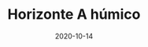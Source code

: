 ---
title: Horizonte A húmico
linktitle: A húmico
toc: true
type: docs
date: "2020-10-14"
draft: false
menu:
  horizon:
    parent: Superficiais
    weight: 3

# Prev/next pager order (if `docs_section_pager` enabled in `params.toml`)
# weight: 2
---